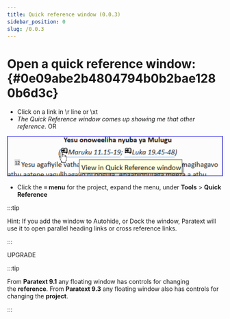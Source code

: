 ```yaml
---
title: Quick reference window (0.0.3)
sidebar_position: 0
slug: /0.0.3
---
```




# Open a quick reference window: {#0e09abe2b4804794b0b2bae1280b6d3c}

- Click on a link in \r line or \xt
- _The Quick Reference window comes up showing me that other reference_. OR

![](/notion_imgs/2061603105.png)

- Click the **≡ menu** for the project, expand the menu, under **Tools** &gt; **Quick Reference**

:::tip


Hint: If you add the window to Autohide, or Dock the window, Paratext will use it to open parallel heading links or cross reference links.


:::


UPGRADE


:::tip

From **Paratext 9.1** any floating window has controls for changing the **reference**. From **Paratext 9.3** any floating window also has controls for changing the **project**.

:::



